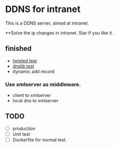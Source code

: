 # DDNS for intranet

This is a DDNS server, aimed at intranet.

**Solve the ip changes in intranet. Star if you like it.


## finished

- [twisted test](./override_server.py)
- [dnslib test](./server.py)
- dynamic add record

### Use xmlserver as middleware.

- client to xmlserver
- local dns to xmlserver

## TODO

- [ ] production
- [ ] Unit test
- [ ] Dockerfile for normal test.
